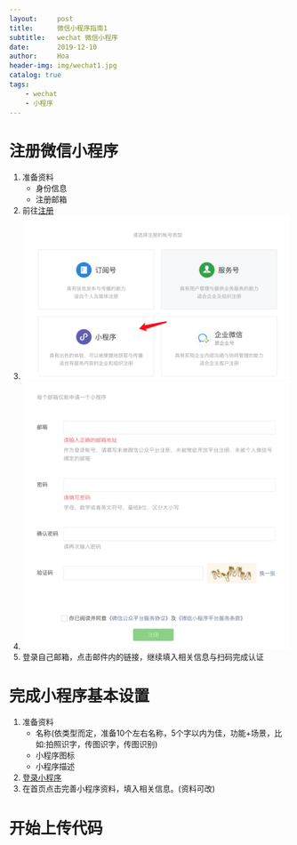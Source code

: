 ```yaml
---
layout:     post
title:      微信小程序指南1
subtitle:   wechat 微信小程序 
date:       2019-12-10
author:     Hoa
header-img: img/wechat1.jpg
catalog: true
tags:
    - wechat
    - 小程序
---
```

# 注册微信小程序
1. 准备资料
	- 身份信息
	- 注册邮箱
2. 前往[注册](https://mp.weixin.qq.com/cgi-bin/registermidpage?action=index&lang=zh_CN&token=)
3. ![类型小程序](img/wechat0101.png)
4. ![填写指定信息](img/wechat0102.png)
5. 登录自己邮箱，点击邮件内的链接，继续填入相关信息与扫码完成认证

# 完成小程序基本设置
1. 准备资料
	- 名称(依类型而定，准备10个左右名称，5个字以内为佳，功能+场景，比如:拍照识字，传图识字，传图识别)
	- 小程序图标
	- 小程序描述
2. [登录小程序](https://mp.weixin.qq.com/)
3. 在首页点击完善小程序资料，填入相关信息。(资料可改)

# 开始上传代码
